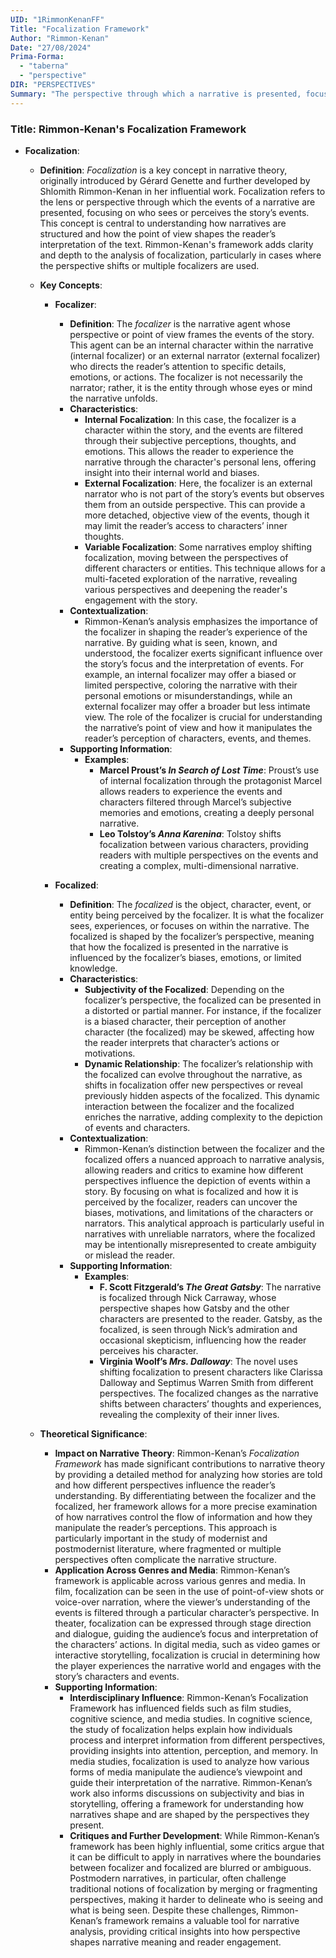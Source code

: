 ```yaml
---
UID: "1RimmonKenanFF"
Title: "Focalization Framework"
Author: "Rimmon-Kenan"
Date: "27/08/2024"
Prima-Forma:
  - "taberna"
  - "perspective"
DIR: "PERSPECTIVES"
Summary: "The perspective through which a narrative is presented, focusing on who sees or perceives the events within the story."
---
```


### Title: **Rimmon-Kenan's Focalization Framework**

- **Focalization**:
  - **Definition**: *Focalization* is a key concept in narrative theory, originally introduced by Gérard Genette and further developed by Shlomith Rimmon-Kenan in her influential work. Focalization refers to the lens or perspective through which the events of a narrative are presented, focusing on who sees or perceives the story’s events. This concept is central to understanding how narratives are structured and how the point of view shapes the reader’s interpretation of the text. Rimmon-Kenan's framework adds clarity and depth to the analysis of focalization, particularly in cases where the perspective shifts or multiple focalizers are used.

  - **Key Concepts**:

    - **Focalizer**:
      - **Definition**: The *focalizer* is the narrative agent whose perspective or point of view frames the events of the story. This agent can be an internal character within the narrative (internal focalizer) or an external narrator (external focalizer) who directs the reader’s attention to specific details, emotions, or actions. The focalizer is not necessarily the narrator; rather, it is the entity through whose eyes or mind the narrative unfolds.
      - **Characteristics**:
        - **Internal Focalization**: In this case, the focalizer is a character within the story, and the events are filtered through their subjective perceptions, thoughts, and emotions. This allows the reader to experience the narrative through the character's personal lens, offering insight into their internal world and biases.
        - **External Focalization**: Here, the focalizer is an external narrator who is not part of the story’s events but observes them from an outside perspective. This can provide a more detached, objective view of the events, though it may limit the reader’s access to characters’ inner thoughts.
        - **Variable Focalization**: Some narratives employ shifting focalization, moving between the perspectives of different characters or entities. This technique allows for a multi-faceted exploration of the narrative, revealing various perspectives and deepening the reader's engagement with the story.
      - **Contextualization**:
        - Rimmon-Kenan’s analysis emphasizes the importance of the focalizer in shaping the reader’s experience of the narrative. By guiding what is seen, known, and understood, the focalizer exerts significant influence over the story’s focus and the interpretation of events. For example, an internal focalizer may offer a biased or limited perspective, coloring the narrative with their personal emotions or misunderstandings, while an external focalizer may offer a broader but less intimate view. The role of the focalizer is crucial for understanding the narrative’s point of view and how it manipulates the reader’s perception of characters, events, and themes.
      - **Supporting Information**:
        - **Examples**:
          - **Marcel Proust’s *In Search of Lost Time***: Proust’s use of internal focalization through the protagonist Marcel allows readers to experience the events and characters filtered through Marcel’s subjective memories and emotions, creating a deeply personal narrative.
          - **Leo Tolstoy’s *Anna Karenina***: Tolstoy shifts focalization between various characters, providing readers with multiple perspectives on the events and creating a complex, multi-dimensional narrative.

    - **Focalized**:
      - **Definition**: The *focalized* is the object, character, event, or entity being perceived by the focalizer. It is what the focalizer sees, experiences, or focuses on within the narrative. The focalized is shaped by the focalizer’s perspective, meaning that how the focalized is presented in the narrative is influenced by the focalizer’s biases, emotions, or limited knowledge.
      - **Characteristics**:
        - **Subjectivity of the Focalized**: Depending on the focalizer’s perspective, the focalized can be presented in a distorted or partial manner. For instance, if the focalizer is a biased character, their perception of another character (the focalized) may be skewed, affecting how the reader interprets that character’s actions or motivations.
        - **Dynamic Relationship**: The focalizer’s relationship with the focalized can evolve throughout the narrative, as shifts in focalization offer new perspectives or reveal previously hidden aspects of the focalized. This dynamic interaction between the focalizer and the focalized enriches the narrative, adding complexity to the depiction of events and characters.
      - **Contextualization**:
        - Rimmon-Kenan’s distinction between the focalizer and the focalized offers a nuanced approach to narrative analysis, allowing readers and critics to examine how different perspectives influence the depiction of events within a story. By focusing on what is focalized and how it is perceived by the focalizer, readers can uncover the biases, motivations, and limitations of the characters or narrators. This analytical approach is particularly useful in narratives with unreliable narrators, where the focalized may be intentionally misrepresented to create ambiguity or mislead the reader.
      - **Supporting Information**:
        - **Examples**:
          - **F. Scott Fitzgerald’s *The Great Gatsby***: The narrative is focalized through Nick Carraway, whose perspective shapes how Gatsby and the other characters are presented to the reader. Gatsby, as the focalized, is seen through Nick’s admiration and occasional skepticism, influencing how the reader perceives his character.
          - **Virginia Woolf’s *Mrs. Dalloway***: The novel uses shifting focalization to present characters like Clarissa Dalloway and Septimus Warren Smith from different perspectives. The focalized changes as the narrative shifts between characters’ thoughts and experiences, revealing the complexity of their inner lives.

  - **Theoretical Significance**:
    - **Impact on Narrative Theory**: Rimmon-Kenan’s *Focalization Framework* has made significant contributions to narrative theory by providing a detailed method for analyzing how stories are told and how different perspectives influence the reader’s understanding. By differentiating between the focalizer and the focalized, her framework allows for a more precise examination of how narratives control the flow of information and how they manipulate the reader’s perceptions. This approach is particularly important in the study of modernist and postmodernist literature, where fragmented or multiple perspectives often complicate the narrative structure.
    - **Application Across Genres and Media**: Rimmon-Kenan’s framework is applicable across various genres and media. In film, focalization can be seen in the use of point-of-view shots or voice-over narration, where the viewer’s understanding of the events is filtered through a particular character’s perspective. In theater, focalization can be expressed through stage direction and dialogue, guiding the audience’s focus and interpretation of the characters’ actions. In digital media, such as video games or interactive storytelling, focalization is crucial in determining how the player experiences the narrative world and engages with the story’s characters and events.
    - **Supporting Information**:
      - **Interdisciplinary Influence**: Rimmon-Kenan’s Focalization Framework has influenced fields such as film studies, cognitive science, and media studies. In cognitive science, the study of focalization helps explain how individuals process and interpret information from different perspectives, providing insights into attention, perception, and memory. In media studies, focalization is used to analyze how various forms of media manipulate the audience’s viewpoint and guide their interpretation of the narrative. Rimmon-Kenan’s work also informs discussions on subjectivity and bias in storytelling, offering a framework for understanding how narratives shape and are shaped by the perspectives they present.
      - **Critiques and Further Development**: While Rimmon-Kenan’s framework has been highly influential, some critics argue that it can be difficult to apply in narratives where the boundaries between focalizer and focalized are blurred or ambiguous. Postmodern narratives, in particular, often challenge traditional notions of focalization by merging or fragmenting perspectives, making it harder to delineate who is seeing and what is being seen. Despite these challenges, Rimmon-Kenan’s framework remains a valuable tool for narrative analysis, providing critical insights into how perspective shapes narrative meaning and reader engagement.
